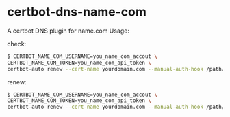 # certbot-dns-name-com
A certbot DNS plugin for name.com 
Usage:

check:
```sh
$ CERTBOT_NAME_COM_USERNAME=you_name_com_accout \
CERTBOT_NAME_COM_TOKEN=you_name_com_api_token \
certbot-auto renew --cert-name yourdomain.com --manual-auth-hook /path/to/certbot_dns_auth.sh --dry-run
```

renew:
```sh
$ CERTBOT_NAME_COM_USERNAME=you_name_com_accout \
CERTBOT_NAME_COM_TOKEN=you_name_com_api_token \
certbot-auto renew --cert-name yourdomain.com --manual-auth-hook /path/to/certbot_dns_auth.sh
```
